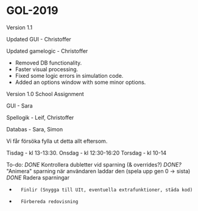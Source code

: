 



# GOL-2019
Version 1.1

Updated GUI - Christoffer

Updated gamelogic - Christoffer

- Removed DB functionality. 
- Faster visual processing.
- Fixed some logic errors in simulation code.
- Added an options window with some minor options.




Version 1.0
School Assignment

GUI - Sara

Spellogik - Leif, Christoffer

Databas - Sara, Simon

Vi får försöka fylla ut detta allt eftersom. 

Tisdag - kl 13-13:30.
Onsdag - kl 12:30-16:20
Torsdag - kl 10-14

To-do:
*DONE* 	Kontrollera dubletter vid sparning (& overrides?)
*DONE?*	"Animera" sparning när användaren laddar den (spela upp gen 0 -> sista)
*DONE* 	Radera sparningar
- 		Finlir (Snygga till UIt, eventuella extrafunktioner, städa kod)
- 		Förbereda redovisning
